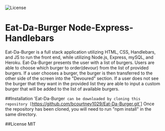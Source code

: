 ![License](https://img.shields.io/badge/License-MIT%20License-green?style=flat-square.svg)
# Eat-Da-Burger Node-Express-Handlebars
Eat-Da-Burger is a full stack application utilizing HTML, CSS, Handlebars, and JS to run the front end, while utilizing Node.js, Express, mySQL, and Heroku.
Eat-Da-Burger presents the user with a list of burgers. Users are able to choose which burger to order(devour) from the list of provided burgers. If a user chooses a burger, the burger is then transferred to the other side of the screen into the "Devoured" section. If a user does not see the burger that they want in the provided list they are able to input a custom burger that will be added to the list of available burgers.

##Installation
'Eat-Da-Burger` can be downloaded by cloning this repository [`https://github.com/bcourtney1029/Eat-Da-Burger.git`]
Once the repository has been cloned, you will need to run "npm install" in the same directory.

##License
MIT

